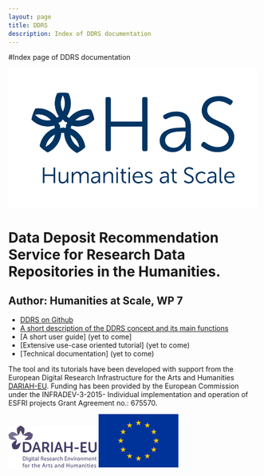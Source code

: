 ```yaml
---
layout: page
title: DDRS
description: Index of DDRS documentation
---
```


#Index page of DDRS documentation

![alt text](https://github.com/DARIAH-ERIC/ddrs/blob/master/docs/contents/HaS_Logo_transparent_DARIAH_Farbton.png "Humanities at Scale")

# Data Deposit Recommendation Service for Research Data Repositories in the Humanities.
## Author: Humanities at Scale, WP 7

* [DDRS on Github](https://github.com/DARIAH-ERIC/ddrs)
* [A short description of the DDRS concept and its main functions](concept.md)
* [A short user guide] (yet to come]
* [Extensive use-case oriented tutorial] (yet to come)
* [Technical documentation] (yet to come)

The tool and its tutorials have been developed with support from the European Digital Research Infrastructure for the Arts and Humanities [DARIAH-EU](http://www.dariah.eu/). Funding has been provided by the European Commission under the INFRADEV-3-2015- Individual implementation and operation of ESFRI projects Grant Agreement no.: 675570.

![alt text](https://github.com/DARIAH-ERIC/ddrs/blob/master/docs/contents/DARIAH-EU-Logo-RGB_small.png "DARIAH-EU") ![alt text](https://github.com/DARIAH-ERIC/ddrs/blob/master/docs/contents/eu.png "European Commission")
